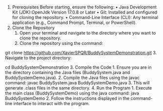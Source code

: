 1. Prerequisites
Before starting, ensure the following:
    • Java Development Kit (JDK):OpenJdk Version  17.0.8 or Later
    • Git: Installed and configured for cloning the repository.
    • Command-Line Interface (CLI): Any terminal application (e.g., Command Prompt, Terminal, or PowerShell).
2. Clone the Repository
    1. Open your terminal and navigate to the directory where you want to clone the repository.
    2. Clone the repository using the command:

git clone https://github.com/XavierSPQR/BuddySystemDemonstration.git
    3. Navigate to the project directory:

cd BuddySystemDemonstration
3. Compile the Code
    1. Ensure you are in the directory containing the Java files (BuddySystem.java and BuddySystemDemo.java).
    2. Compile the Java files using the javac command:
javac BuddySystem.java BuddySystemDemo.java
    3. This will generate .class files in the same directory.
4. Run the Program
    1. Execute the main class (BuddySystemDemo) using the java command:
java BuddySystemDemo
    2. Follow the instructions displayed in the command-line interface to interact with the program.
